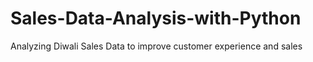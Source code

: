 # Sales-Data-Analysis-with-Python

Analyzing Diwali Sales Data to improve customer experience and sales
